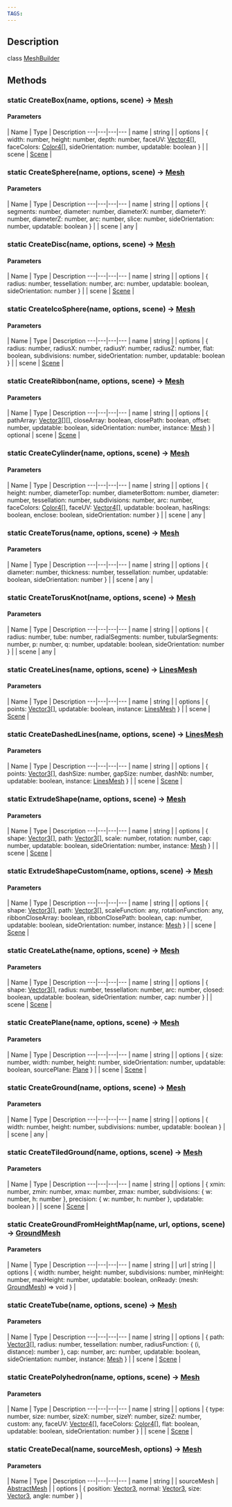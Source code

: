 ```yaml
---
TAGS:
---
```

## Description

class [MeshBuilder](/classes/2.3/MeshBuilder)



## Methods

### static CreateBox(name, options, scene) &rarr; [Mesh](/classes/2.3/Mesh)



#### Parameters
 | Name | Type | Description
---|---|---|---
 | name | string | 
 | options | { width: number,  height: number,  depth: number,  faceUV: [Vector4](/classes/2.3/Vector4)[],  faceColors: [Color4](/classes/2.3/Color4)[],  sideOrientation: number,  updatable: boolean } | 
 | scene | [Scene](/classes/2.3/Scene) | 
### static CreateSphere(name, options, scene) &rarr; [Mesh](/classes/2.3/Mesh)



#### Parameters
 | Name | Type | Description
---|---|---|---
 | name | string | 
 | options | { segments: number,  diameter: number,  diameterX: number,  diameterY: number,  diameterZ: number,  arc: number,  slice: number,  sideOrientation: number,  updatable: boolean } | 
 | scene | any | 
### static CreateDisc(name, options, scene) &rarr; [Mesh](/classes/2.3/Mesh)



#### Parameters
 | Name | Type | Description
---|---|---|---
 | name | string | 
 | options | { radius: number,  tessellation: number,  arc: number,  updatable: boolean,  sideOrientation: number } | 
 | scene | [Scene](/classes/2.3/Scene) | 
### static CreateIcoSphere(name, options, scene) &rarr; [Mesh](/classes/2.3/Mesh)



#### Parameters
 | Name | Type | Description
---|---|---|---
 | name | string | 
 | options | { radius: number,  radiusX: number,  radiusY: number,  radiusZ: number,  flat: boolean,  subdivisions: number,  sideOrientation: number,  updatable: boolean } | 
 | scene | [Scene](/classes/2.3/Scene) | 
### static CreateRibbon(name, options, scene) &rarr; [Mesh](/classes/2.3/Mesh)



#### Parameters
 | Name | Type | Description
---|---|---|---
 | name | string | 
 | options | { pathArray: [Vector3](/classes/2.3/Vector3)[][],  closeArray: boolean,  closePath: boolean,  offset: number,  updatable: boolean,  sideOrientation: number,  instance: [Mesh](/classes/2.3/Mesh) } | 
optional | scene | [Scene](/classes/2.3/Scene) | 
### static CreateCylinder(name, options, scene) &rarr; [Mesh](/classes/2.3/Mesh)



#### Parameters
 | Name | Type | Description
---|---|---|---
 | name | string | 
 | options | { height: number,  diameterTop: number,  diameterBottom: number,  diameter: number,  tessellation: number,  subdivisions: number,  arc: number,  faceColors: [Color4](/classes/2.3/Color4)[],  faceUV: [Vector4](/classes/2.3/Vector4)[],  updatable: boolean,  hasRings: boolean,  enclose: boolean,  sideOrientation: number } | 
 | scene | any | 
### static CreateTorus(name, options, scene) &rarr; [Mesh](/classes/2.3/Mesh)



#### Parameters
 | Name | Type | Description
---|---|---|---
 | name | string | 
 | options | { diameter: number,  thickness: number,  tessellation: number,  updatable: boolean,  sideOrientation: number } | 
 | scene | any | 
### static CreateTorusKnot(name, options, scene) &rarr; [Mesh](/classes/2.3/Mesh)



#### Parameters
 | Name | Type | Description
---|---|---|---
 | name | string | 
 | options | { radius: number,  tube: number,  radialSegments: number,  tubularSegments: number,  p: number,  q: number,  updatable: boolean,  sideOrientation: number } | 
 | scene | any | 
### static CreateLines(name, options, scene) &rarr; [LinesMesh](/classes/2.3/LinesMesh)



#### Parameters
 | Name | Type | Description
---|---|---|---
 | name | string | 
 | options | { points: [Vector3](/classes/2.3/Vector3)[],  updatable: boolean,  instance: [LinesMesh](/classes/2.3/LinesMesh) } | 
 | scene | [Scene](/classes/2.3/Scene) | 
### static CreateDashedLines(name, options, scene) &rarr; [LinesMesh](/classes/2.3/LinesMesh)



#### Parameters
 | Name | Type | Description
---|---|---|---
 | name | string | 
 | options | { points: [Vector3](/classes/2.3/Vector3)[],  dashSize: number,  gapSize: number,  dashNb: number,  updatable: boolean,  instance: [LinesMesh](/classes/2.3/LinesMesh) } | 
 | scene | [Scene](/classes/2.3/Scene) | 
### static ExtrudeShape(name, options, scene) &rarr; [Mesh](/classes/2.3/Mesh)



#### Parameters
 | Name | Type | Description
---|---|---|---
 | name | string | 
 | options | { shape: [Vector3](/classes/2.3/Vector3)[],  path: [Vector3](/classes/2.3/Vector3)[],  scale: number,  rotation: number,  cap: number,  updatable: boolean,  sideOrientation: number,  instance: [Mesh](/classes/2.3/Mesh) } | 
 | scene | [Scene](/classes/2.3/Scene) | 
### static ExtrudeShapeCustom(name, options, scene) &rarr; [Mesh](/classes/2.3/Mesh)



#### Parameters
 | Name | Type | Description
---|---|---|---
 | name | string | 
 | options | { shape: [Vector3](/classes/2.3/Vector3)[],  path: [Vector3](/classes/2.3/Vector3)[],  scaleFunction: any,  rotationFunction: any,  ribbonCloseArray: boolean,  ribbonClosePath: boolean,  cap: number,  updatable: boolean,  sideOrientation: number,  instance: [Mesh](/classes/2.3/Mesh) } | 
 | scene | [Scene](/classes/2.3/Scene) | 
### static CreateLathe(name, options, scene) &rarr; [Mesh](/classes/2.3/Mesh)



#### Parameters
 | Name | Type | Description
---|---|---|---
 | name | string | 
 | options | { shape: [Vector3](/classes/2.3/Vector3)[],  radius: number,  tessellation: number,  arc: number,  closed: boolean,  updatable: boolean,  sideOrientation: number,  cap: number } | 
 | scene | [Scene](/classes/2.3/Scene) | 
### static CreatePlane(name, options, scene) &rarr; [Mesh](/classes/2.3/Mesh)



#### Parameters
 | Name | Type | Description
---|---|---|---
 | name | string | 
 | options | { size: number,  width: number,  height: number,  sideOrientation: number,  updatable: boolean,  sourcePlane: [Plane](/classes/2.3/Plane) } | 
 | scene | [Scene](/classes/2.3/Scene) | 
### static CreateGround(name, options, scene) &rarr; [Mesh](/classes/2.3/Mesh)



#### Parameters
 | Name | Type | Description
---|---|---|---
 | name | string | 
 | options | { width: number,  height: number,  subdivisions: number,  updatable: boolean } | 
 | scene | any | 
### static CreateTiledGround(name, options, scene) &rarr; [Mesh](/classes/2.3/Mesh)



#### Parameters
 | Name | Type | Description
---|---|---|---
 | name | string | 
 | options | { xmin: number,  zmin: number,  xmax: number,  zmax: number,  subdivisions: { w: number,  h: number },  precision: { w: number,  h: number },  updatable: boolean } | 
 | scene | [Scene](/classes/2.3/Scene) | 
### static CreateGroundFromHeightMap(name, url, options, scene) &rarr; [GroundMesh](/classes/2.3/GroundMesh)



#### Parameters
 | Name | Type | Description
---|---|---|---
 | name | string | 
 | url | string | 
 | options | { width: number,  height: number,  subdivisions: number,  minHeight: number,  maxHeight: number,  updatable: boolean,  onReady: (mesh: [GroundMesh](/classes/2.3/GroundMesh)) =&gt; void } | 
### static CreateTube(name, options, scene) &rarr; [Mesh](/classes/2.3/Mesh)



#### Parameters
 | Name | Type | Description
---|---|---|---
 | name | string | 
 | options | { path: [Vector3](/classes/2.3/Vector3)[],  radius: number,  tessellation: number,  radiusFunction: { (i, distance): number },  cap: number,  arc: number,  updatable: boolean,  sideOrientation: number,  instance: [Mesh](/classes/2.3/Mesh) } | 
 | scene | [Scene](/classes/2.3/Scene) | 
### static CreatePolyhedron(name, options, scene) &rarr; [Mesh](/classes/2.3/Mesh)



#### Parameters
 | Name | Type | Description
---|---|---|---
 | name | string | 
 | options | { type: number,  size: number,  sizeX: number,  sizeY: number,  sizeZ: number,  custom: any,  faceUV: [Vector4](/classes/2.3/Vector4)[],  faceColors: [Color4](/classes/2.3/Color4)[],  flat: boolean,  updatable: boolean,  sideOrientation: number } | 
 | scene | [Scene](/classes/2.3/Scene) | 
### static CreateDecal(name, sourceMesh, options) &rarr; [Mesh](/classes/2.3/Mesh)



#### Parameters
 | Name | Type | Description
---|---|---|---
 | name | string | 
 | sourceMesh | [AbstractMesh](/classes/2.3/AbstractMesh) | 
 | options | { position: [Vector3](/classes/2.3/Vector3),  normal: [Vector3](/classes/2.3/Vector3),  size: [Vector3](/classes/2.3/Vector3),  angle: number } | 
